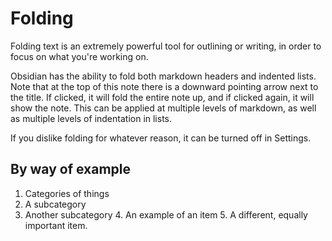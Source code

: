 # Folding

Folding text is an extremely powerful tool for outlining or writing, in order to focus on what you're working on. 

Obsidian has the ability to fold both markdown headers and indented lists. Note that at the top of this note there is a downward pointing arrow next to the title. If clicked, it will fold the entire note up, and if clicked again, it will show the note. This can be applied at multiple levels of markdown, as well as multiple levels of indentation in lists. 

If you dislike folding for whatever reason, it can be turned off in Settings. 

## By way of example

1. Categories of things
  2. A subcategory
  4. Another subcategory
    4. An example of an item
    5. A different, equally important item. 